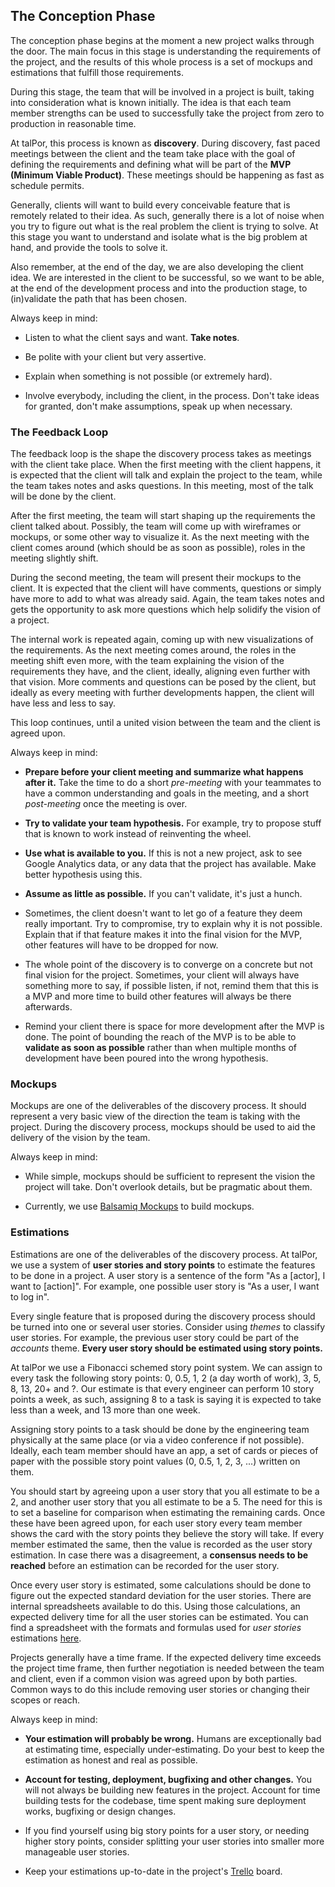 ## The Conception Phase

The conception phase begins at the moment a new project walks through
the door. The main focus in this stage is understanding the
requirements of the project, and the results of this whole process is
a set of mockups and estimations that fulfill those requirements.

During this stage, the team that will be involved in a project is
built, taking into consideration what is known initially. The idea is
that each team member strengths can be used to successfully take the
project from zero to production in reasonable time.

At talPor, this process is known as **discovery**. During
discovery, fast paced meetings between the client and the team take
place with the goal of defining the requirements and defining what
will be part of the **MVP (Minimum Viable Product)**. These meetings
should be happening as fast as schedule permits.

Generally, clients will want to build every conceivable feature that
is remotely related to their idea. As such, generally there is a lot
of noise when you try to figure out what is the real problem the
client is trying to solve. At this stage you want to understand and
isolate what is the big problem at hand, and provide the tools to
solve it.

Also remember, at the end of the day, we are also developing the
client idea. We are interested in the client to be successful, so we
want to be able, at the end of the development process and into the
production stage, to (in)validate the path that has been chosen.

Always keep in mind:

- Listen to what the client says and want. **Take notes**.

- Be polite with your client but very assertive.

- Explain when something is not possible (or extremely hard).

- Involve everybody, including the client, in the process. Don't take
  ideas for granted, don't make assumptions, speak up when necessary.

### The Feedback Loop

The feedback loop is the shape the discovery process takes as meetings
with the client take place. When the first meeting with the client
happens, it is expected that the client will talk and explain the
project to the team, while the team takes notes and asks questions. In
this meeting, most of the talk will be done by the client.

After the first meeting, the team will start shaping up the
requirements the client talked about. Possibly, the team will come up
with wireframes or mockups, or some other way to visualize it. As the
next meeting with the client comes around (which should be as soon as
possible), roles in the meeting slightly shift.

During the second meeting, the team will present their mockups to the
client. It is expected that the client will have comments, questions
or simply have more to add to what was already said. Again, the team
takes notes and gets the opportunity to ask more questions which help
solidify the vision of a project.

The internal work is repeated again, coming up with new visualizations
of the requirements. As the next meeting comes around, the roles in
the meeting shift even more, with the team explaining the vision of
the requirements they have, and the client, ideally, aligning even
further with that vision. More comments and questions can be posed by
the client, but ideally as every meeting with further developments
happen, the client will have less and less to say.

This loop continues, until a united vision between the team and the
client is agreed upon.

Always keep in mind:

- **Prepare before your client meeting and summarize what happens
  after it.** Take the time to do a short *pre-meeting* with your
  teammates to have a common understanding and goals in the meeting,
  and a short *post-meeting* once the meeting is over.

- **Try to validate your team hypothesis.** For example, try to
  propose stuff that is known to work instead of reinventing the
  wheel.

- **Use what is available to you.** If this is not a new project, ask
  to see Google Analytics data, or any data that the project has
  available. Make better hypothesis using this.

- **Assume as little as possible.** If you can't validate, it's just a
  hunch.

- Sometimes, the client doesn't want to let go of a feature they deem
  really important. Try to compromise, try to explain why it is not
  possible. Explain that if that feature makes it into the final
  vision for the MVP, other features will have to be dropped for now.

- The whole point of the discovery is to converge on a concrete but
  not final vision for the project. Sometimes, your client will always
  have something more to say, if possible listen, if not, remind them
  that this is a MVP and more time to build other features will always
  be there afterwards.

- Remind your client there is space for more development after the MVP
  is done. The point of bounding the reach of the MVP is to be able to
  **validate as soon as possible** rather than when multiple months of
  development have been poured into the wrong hypothesis.

### Mockups

Mockups are one of the deliverables of the discovery process. It
should represent a very basic view of the direction the team is taking
with the project. During the discovery process, mockups should be used
to aid the delivery of the vision by the team.

Always keep in mind:

- While simple, mockups should be sufficient to represent the vision
  the project will take. Don't overlook details, but be pragmatic
  about them.

- Currently, we use [Balsamiq Mockups](https://balsamiq.com/) to build
  mockups.

### Estimations

Estimations are one of the deliverables of the discovery process. At
talPor, we use a system of **user stories and story points** to
estimate the features to be done in a project. A user story is a
sentence of the form "As a [actor], I want to [action]". For example,
one possible user story is "As a user, I want to log in".

Every single feature that is proposed during the discovery process
should be turned into one or several user stories. Consider using
*themes* to classify user stories. For example, the previous user
story could be part of the *accounts* theme. **Every user story should
be estimated using story points.**

At talPor we use a Fibonacci schemed story point system. We can assign
to every task the following story points: 0, 0.5, 1, 2 (a day worth of
work), 3, 5, 8, 13, 20+ and ?. Our estimate is that every engineer can
perform 10 story points a week, as such, assigning 8 to a task is
saying it is expected to take less than a week, and 13 more than one
week.

Assigning story points to a task should be done by the engineering
team physically at the same place (or via a video conference if not
possible). Ideally, each team member should have an app, a set of
cards or pieces of paper with the possible story point values (0, 0.5,
1, 2, 3, ...)  written on them.

You should start by agreeing upon a user story that you all estimate
to be a 2, and another user story that you all estimate to be a 5.
The need for this is to set a baseline for comparison when estimating
the remaining cards. Once these have been agreed upon, for each user
story every team member shows the card with the story points they
believe the story will take. If every member estimated the same, then
the value is recorded as the user story estimation. In case there was
a disagreement, a **consensus needs to be reached** before an
estimation can be recorded for the user story.

Once every user story is estimated, some calculations should be done
to figure out the expected standard deviation for the user
stories. There are internal spreadsheets available to do this. Using
those calculations, an expected delivery time for all the user stories
can be estimated. You can find a spreadsheet with the formats and
formulas used for *user stories* estimations
[here](https://docs.google.com/spreadsheets/d/1g554iY7PNtkny7SXp96G6VEJJrEuNuWEioT5Hu96fHU/edit#gid=0).

Projects generally have a time frame. If the expected delivery time
exceeds the project time frame, then further negotiation is needed
between the team and client, even if a common vision was agreed upon
by both parties. Common ways to do this include removing user stories
or changing their scopes or reach.

Always keep in mind:

- **Your estimation will probably be wrong.** Humans are exceptionally
  bad at estimating time, especially under-estimating. Do your best to
  keep the estimation as honest and real as possible.

- **Account for testing, deployment, bugfixing and other changes.**
  You will not always be building new features in the project. Account
  for time building tests for the codebase, time spent making sure
  deployment works, bugfixing or design changes.

- If you find yourself using big story points for a user story, or
  needing higher story points, consider splitting your user stories
  into smaller more manageable user stories.

- Keep your estimations up-to-date in the project's
  [Trello](https://trello.com) board.
